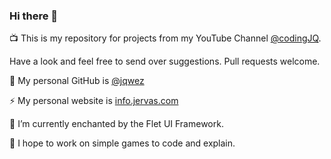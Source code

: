 ### Hi there 👋

📺 This is my repository for projects from my YouTube Channel [@codingJQ](https://youtube.com/@codingJQ).

  Have a look and feel free to send over suggestions. Pull requests welcome. 

🤔 My personal GitHub is [@jqwez](https://github.com/jqwez)

⚡ My personal website is [info.jervas.com](https://info.jervas.com)

🌱 I’m currently enchanted by the Flet UI Framework.


🔭 I hope to work on simple games to code and explain.

<!--
**codingjq/codingjq** is a ✨ _special_ ✨ repository because its `README.md` (this file) appears on your GitHub profile.

Here are some ideas to get you started:

- 🔭 I’m currently working on ...
- 🌱 I’m currently learning ...
- 👯 I’m looking to collaborate on ...
- 🤔 I’m looking for help with ...
- 💬 Ask me about ...
- 📫 How to reach me: ...
- 😄 Pronouns: ...
- ⚡ Fun fact: ...
-->
